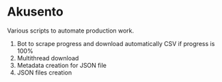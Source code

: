 # Akusento

Various scripts to automate production work. 

1. Bot to scrape progress and download automatically CSV if progress is 100%
2. Multithread download
3. Metadata creation for JSON file
4. JSON files creation
